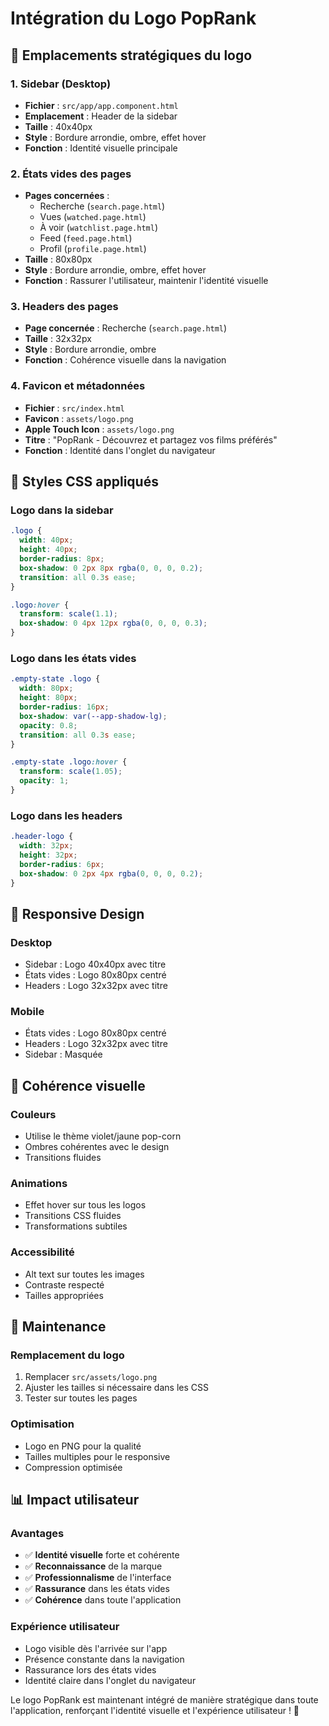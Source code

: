 # Intégration du Logo PopRank

## 🎨 **Emplacements stratégiques du logo**

### **1. Sidebar (Desktop)**
- **Fichier** : `src/app/app.component.html`
- **Emplacement** : Header de la sidebar
- **Taille** : 40x40px
- **Style** : Bordure arrondie, ombre, effet hover
- **Fonction** : Identité visuelle principale

### **2. États vides des pages**
- **Pages concernées** :
  - Recherche (`search.page.html`)
  - Vues (`watched.page.html`)
  - À voir (`watchlist.page.html`)
  - Feed (`feed.page.html`)
  - Profil (`profile.page.html`)
- **Taille** : 80x80px
- **Style** : Bordure arrondie, ombre, effet hover
- **Fonction** : Rassurer l'utilisateur, maintenir l'identité visuelle

### **3. Headers des pages**
- **Page concernée** : Recherche (`search.page.html`)
- **Taille** : 32x32px
- **Style** : Bordure arrondie, ombre
- **Fonction** : Cohérence visuelle dans la navigation

### **4. Favicon et métadonnées**
- **Fichier** : `src/index.html`
- **Favicon** : `assets/logo.png`
- **Apple Touch Icon** : `assets/logo.png`
- **Titre** : "PopRank - Découvrez et partagez vos films préférés"
- **Fonction** : Identité dans l'onglet du navigateur

## 🎯 **Styles CSS appliqués**

### **Logo dans la sidebar**
```scss
.logo {
  width: 40px;
  height: 40px;
  border-radius: 8px;
  box-shadow: 0 2px 8px rgba(0, 0, 0, 0.2);
  transition: all 0.3s ease;
}

.logo:hover {
  transform: scale(1.1);
  box-shadow: 0 4px 12px rgba(0, 0, 0, 0.3);
}
```

### **Logo dans les états vides**
```scss
.empty-state .logo {
  width: 80px;
  height: 80px;
  border-radius: 16px;
  box-shadow: var(--app-shadow-lg);
  opacity: 0.8;
  transition: all 0.3s ease;
}

.empty-state .logo:hover {
  transform: scale(1.05);
  opacity: 1;
}
```

### **Logo dans les headers**
```scss
.header-logo {
  width: 32px;
  height: 32px;
  border-radius: 6px;
  box-shadow: 0 2px 4px rgba(0, 0, 0, 0.2);
}
```

## 📱 **Responsive Design**

### **Desktop**
- Sidebar : Logo 40x40px avec titre
- États vides : Logo 80x80px centré
- Headers : Logo 32x32px avec titre

### **Mobile**
- États vides : Logo 80x80px centré
- Headers : Logo 32x32px avec titre
- Sidebar : Masquée

## 🎨 **Cohérence visuelle**

### **Couleurs**
- Utilise le thème violet/jaune pop-corn
- Ombres cohérentes avec le design
- Transitions fluides

### **Animations**
- Effet hover sur tous les logos
- Transitions CSS fluides
- Transformations subtiles

### **Accessibilité**
- Alt text sur toutes les images
- Contraste respecté
- Tailles appropriées

## 🔧 **Maintenance**

### **Remplacement du logo**
1. Remplacer `src/assets/logo.png`
2. Ajuster les tailles si nécessaire dans les CSS
3. Tester sur toutes les pages

### **Optimisation**
- Logo en PNG pour la qualité
- Tailles multiples pour le responsive
- Compression optimisée

## 📊 **Impact utilisateur**

### **Avantages**
- ✅ **Identité visuelle** forte et cohérente
- ✅ **Reconnaissance** de la marque
- ✅ **Professionnalisme** de l'interface
- ✅ **Rassurance** dans les états vides
- ✅ **Cohérence** dans toute l'application

### **Expérience utilisateur**
- Logo visible dès l'arrivée sur l'app
- Présence constante dans la navigation
- Rassurance lors des états vides
- Identité claire dans l'onglet du navigateur

Le logo PopRank est maintenant intégré de manière stratégique dans toute l'application, renforçant l'identité visuelle et l'expérience utilisateur ! 🎉
